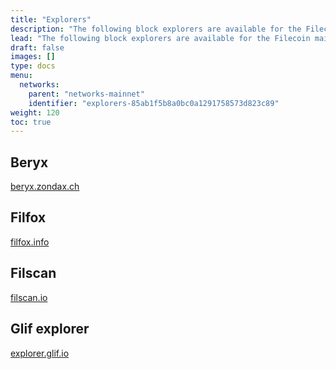 ```yaml
---
title: "Explorers"
description: "The following block explorers are available for the Filecoin mainnet."
lead: "The following block explorers are available for the Filecoin mainnet."
draft: false
images: []
type: docs
menu:
  networks:
    parent: "networks-mainnet"
    identifier: "explorers-85ab1f5b8a0bc0a1291758573d823c89"
weight: 120
toc: true
---
```


## Beryx

[beryx.zondax.ch](https://beryx.zondax.ch)

## Filfox

[filfox.info](https://filfox.info/en)

## Filscan

[filscan.io](https://filscan.io/)

## Glif explorer

[explorer.glif.io](https://explorer.glif.io/?network=mainnet)

